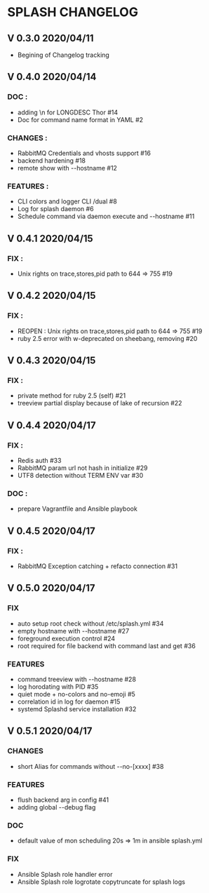 # SPLASH CHANGELOG


## V 0.3.0 2020/04/11

* Begining of Changelog tracking

## V 0.4.0 2020/04/14

### DOC :

* adding \n for LONGDESC Thor #14
* Doc for command name format in YAML #2

### CHANGES :

* RabbitMQ Credentials and vhosts support #16
* backend hardening #18
* remote show with --hostname #12


### FEATURES :

* CLI colors and logger CLI /dual #8
* Log for splash daemon #6
* Schedule command via daemon execute and --hostname #11

## V 0.4.1 2020/04/15

### FIX :

* Unix rights on trace,stores,pid path to 644 => 755 #19

## V 0.4.2 2020/04/15

### FIX :

* REOPEN : Unix rights on trace,stores,pid path to 644 => 755 #19
* ruby 2.5 error with w-deprecated on sheebang, removing #20

## V 0.4.3 2020/04/15

### FIX :

* private method for ruby 2.5 (self) #21
* treeview partial display because of lake of recursion #22

## V 0.4.4 2020/04/17

### FIX :

* Redis auth #33
* RabbitMQ param url not hash in initialize #29
* UTF8 detection without TERM ENV var #30

### DOC :

* prepare Vagrantfile and Ansible playbook


## V 0.4.5 2020/04/17

### FIX :

* RabbitMQ Exception catching + refacto connection #31  


## V 0.5.0 2020/04/17

### FIX

* auto setup root check without /etc/splash.yml #34
* empty hostname with --hostname #27
* foreground execution control #24
* root required for file backend with command last and get #36

### FEATURES

* command treeview with --hostname #28
* log horodating with PID #35
* quiet mode + no-colors and no-emoji #5
* correlation id in log for daemon #15
* systemd Splashd service installation #32


## V 0.5.1 2020/04/17

### CHANGES

* short Alias for commands without --no-[xxxx] #38

### FEATURES

* flush backend arg in config #41
* adding global --debug flag

### DOC

* default value of mon scheduling 20s => 1m in ansible splash.yml


### FIX

* Ansible Splash role handler error
* Ansible Splash role logrotate copytruncate for splash logs
